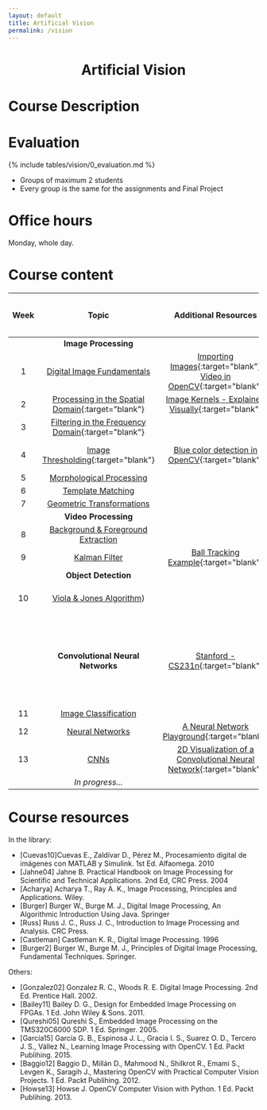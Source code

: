 ```yaml
---
layout: default
title: Artificial Vision
permalink: /vision
---
```


<h1 style="text-align: center;">Artificial Vision</h1>

# Course Description

# Evaluation

{% include tables/vision/0_evaluation.md %}

- Groups of maximum 2 students
- Every group is the same for the assignments and Final Project

# Office hours

Monday, whole day.

# Course content

| Week | Topic | Additional Resources | Assignments / <br>Lab Practices |
|:-:|:-:|:-:|:-:|
|  | **Image Processing** |  |  |
| 1 | [Digital Image Fundamentals](/cstopics/vision/0_fundamentals) |  [Importing Images](https://github.com/cstopics/cstopics/blob/gh-pages/assets/notebooks/vision/import_image.ipynb){:target="blank"} <br> [Video in OpenCV](https://github.com/cstopics/cstopics/blob/gh-pages/assets/code/vision/video.py){:target="blank"} |  |
| 2 | [Processing in the Spatial Domain](https://github.com/cstopics/cstopics/blob/gh-pages/assets/notebooks/vision_notebooks/01_Spatial_Domain.ipynb){:target="blank"} | [Image Kernels - Explained Visually](http://setosa.io/ev/image-kernels/){:target="blank"} | [Lab 1: Image Restoration](/cstopics/vision/assignments/2019-1/lab1) |
| 3 | [Filtering in the Frequency Domain](https://github.com/cstopics/cstopics/blob/gh-pages/assets/notebooks/vision/fourier.ipynb){:target="blank"} |  | [Lab 2: Auto Focus](/cstopics/vision/assignments/2019-1/lab2) |
| 4 | [Image Thresholding](https://github.com/cstopics/cstopics/blob/gh-pages/assets/notebooks/vision/thresholding.ipynb){:target="blank"} | [Blue color detection in OpenCV](https://github.com/cstopics/cstopics/blob/gh-pages/assets/code/vision/color.py){:target="blank"} | [Lab 3: Red color detection](/cstopics/vision/assignments/2019-1/lab3) |
| 5 | [Morphological Processing](/cstopics/vision/4_morpho) |  |  |
| 6 | [Template Matching](https://github.com/cstopics/cstopics/blob/gh-pages/assets/notebooks/vision/template_matching.ipynb) |  |  |
| 7 | [Geometric Transformations](https://github.com/cstopics/cstopics/blob/gh-pages/assets/notebooks/vision/geometric_transformation.ipynb) |  | [Lab 4: Exam](/cstopics/vision/assignments/2019-1/lab4) |
|  | **Video Processing** |  |  |
| 8 | [Background & Foreground Extraction](/cstopics/vision/7_background) |  |  |
| 9 | [Kalman Filter](/cstopics/vision/8_kalman) | [Ball Tracking Example](https://github.com/cstopics/cstopics/blob/gh-pages/assets/code/vision/ball_tracking.py){:target="blank"} |  |
|  | **Object Detection** |  |  |
| 10 | [Viola & Jones Algorithm](/cstopics/vision/9_violajones)) |  | [Lab 5: Detection of letters](/cstopics/vision/assignments/2019-1/lab5) |
|  | **Convolutional Neural Networks** | [Stanford - CS231n](http://cs231n.github.io/){:target="blank"} | [GUIDE: Installation of Tensoflow in Anaconda](/cstopics/vision/lectures/tensorflow_env) <br> [GUIDE: Installation of Tensoflow with GPU (Cuda)](/cstopics/vision/lectures/tensorflow_cuda) |
| 11 | [Image Classification](/cstopics/vision/10_imageclass) |  |  |
| 12 | [Neural Networks]() | [A Neural Network Playground](http://playground.tensorflow.org){:target="blank"} |  |
| 13 | [CNNs]() | [2D Visualization of a Convolutional Neural Network](http://scs.ryerson.ca/~aharley/vis/conv/flat.html){:target="blank"} |  |
|  | *In progress...* |  |  |

# Course resources

In the library:
* [Cuevas10]Cuevas E., Zaldívar D., Pérez M., Procesamiento digital de imágenes con MATLAB y Simulink. 1st Ed. Alfaomega. 2010
* [Jahne04] Jahne B. Practical Handbook on Image Processing for Scientific and Technical Applications. 2nd Ed, CRC Press. 2004
* [Acharya] Acharya T., Ray A. K., Image Processing, Principles and Applications. Wiley.
* [Burger] Burger W., Burge M. J., Digital Image Processing, An Algorithmic Introduction Using Java. Springer
* [Russ] Russ J. C., Russ J. C., Introduction to Image Processing and Analysis. CRC Press.
* [Castleman] Castleman K. R., Digital Image Processing. 1996
* [Burger2] Burger W., Burge M. J., Principles of Digital Image Processing, Fundamental Techniques. Springer.

Others:
* [Gonzalez02] Gonzalez R. C., Woods R. E. Digital Image Processing. 2nd Ed. Prentice Hall. 2002.
* [Bailey11] Bailey D. G., Design for Embedded Image Processing on FPGAs. 1 Ed. John Wiley & Sons. 2011.
* [Qureshi05] Qureshi S., Embedded Image Processing on the TMS320C6000 SDP. 1 Ed. Springer. 2005.
* [García15] García G. B., Espinosa J. L., Gracia I. S., Suarez O. D., Tercero J. S., Vállez N., Learning Image Processing with OpenCV. 1 Ed. Packt Publihing. 2015.
* [Baggio12] Baggio D., Millán D., Mahmood N., Shilkrot R., Emami S., Levgen K., Saragih J., Mastering OpenCV with Practical Computer Vision Projects. 1 Ed. Packt Publihing. 2012.
* [Howse13] Howse J. OpenCV Computer Vision with Python. 1 Ed. Packt Publihing. 2013.
